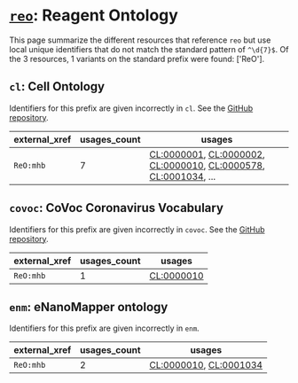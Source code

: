 # [`reo`](https://bioregistry.io/reo): Reagent Ontology

This page summarize the different resources that reference `reo`
but use local unique identifiers that do not match the standard pattern of
`^\d{7}$`. Of the 3 resources,
1 variants on the standard prefix were found: ['ReO'].

## `cl`: Cell Ontology

Identifiers for this prefix are given incorrectly in `cl`. See the [GitHub repository](https://github.com/obophenotype/cell-ontology).

| external_xref   |   usages_count | usages                                                                                                                                                                                                                                                                                           |
|-----------------|----------------|--------------------------------------------------------------------------------------------------------------------------------------------------------------------------------------------------------------------------------------------------------------------------------------------------|
| `ReO:mhb`       |              7 | [CL:0000001](http://purl.obolibrary.org/obo/CL_0000001), [CL:0000002](http://purl.obolibrary.org/obo/CL_0000002), [CL:0000010](http://purl.obolibrary.org/obo/CL_0000010), [CL:0000578](http://purl.obolibrary.org/obo/CL_0000578), [CL:0001034](http://purl.obolibrary.org/obo/CL_0001034), ... |

## `covoc`: CoVoc Coronavirus Vocabulary

Identifiers for this prefix are given incorrectly in `covoc`. See the [GitHub repository](https://github.com/EBISPOT/covoc).

| external_xref   |   usages_count | usages                                                  |
|-----------------|----------------|---------------------------------------------------------|
| `ReO:mhb`       |              1 | [CL:0000010](http://purl.obolibrary.org/obo/CL_0000010) |

## `enm`: eNanoMapper ontology

Identifiers for this prefix are given incorrectly in `enm`.

| external_xref   |   usages_count | usages                                                                                                           |
|-----------------|----------------|------------------------------------------------------------------------------------------------------------------|
| `ReO:mhb`       |              2 | [CL:0000010](http://purl.obolibrary.org/obo/CL_0000010), [CL:0001034](http://purl.obolibrary.org/obo/CL_0001034) |

